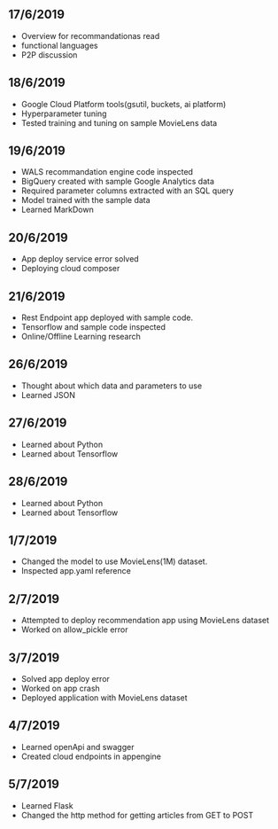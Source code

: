 17/6/2019
---------------------------
* Overview for recommandationas read
* functional languages
* P2P discussion

18/6/2019
----------------------------------
* Google Cloud Platform tools(gsutil, buckets, ai platform)
* Hyperparameter tuning
* Tested training and tuning on sample MovieLens data

19/6/2019
-----------------------------------
* WALS recommandation engine code inspected
* BigQuery created with sample Google Analytics data
* Required parameter columns extracted with an SQL query
* Model trained with the sample data
* Learned MarkDown

20/6/2019
-------------------------------------------
* App deploy service error solved
* Deploying cloud composer

21/6/2019
-----------------------------------------------
* Rest Endpoint app deployed with sample code.
* Tensorflow and sample code inspected
* Online/Offline Learning research

26/6/2019
--------------------------------------------
* Thought about which data and parameters to use
* Learned JSON

27/6/2019
----------------------------------------------------
* Learned about Python
* Learned about Tensorflow

28/6/2019
------------------------------------------------------
* Learned about Python
* Learned about Tensorflow

1/7/2019
------------------------------------------------------
* Changed the model to use MovieLens(1M) dataset.
* Inspected app.yaml reference

2/7/2019
---------------------------------------------------------
* Attempted to deploy recommendation app using MovieLens dataset
* Worked on allow_pickle error

3/7/2019
--------------------------------------------------
* Solved app deploy error
* Worked on app crash
* Deployed application with MovieLens dataset

4/7/2019
------------------------------------------------------------
* Learned openApi and swagger
* Created cloud endpoints in appengine

5/7/2019
------------------------------------------------------
* Learned Flask
* Changed the http method for getting articles from GET to POST





